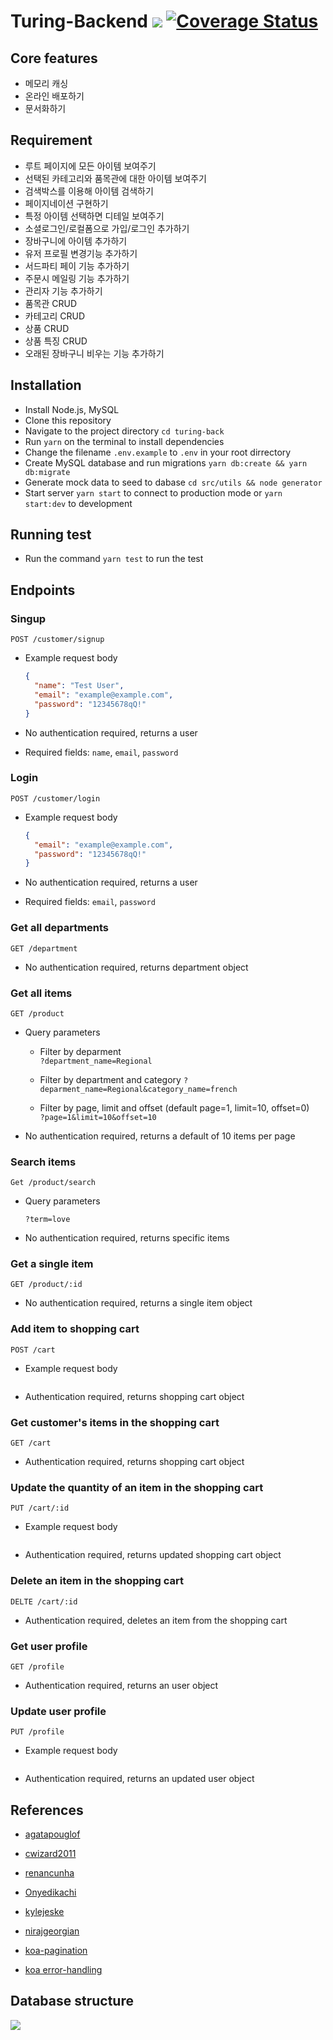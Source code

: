# Turing-Backend ![](https://api.travis-ci.org/Yangeok/turing-back.svg?branch=master) [![Coverage Status](https://coveralls.io/repos/github/Yangeok/turing-back/badge.svg?branch=master)](https://coveralls.io/github/Yangeok/turing-back?branch=master)

## Core features

- 메모리 캐싱
- 온라인 배포하기
- 문서화하기

## Requirement

- 루트 페이지에 모든 아이템 보여주기
- 선택된 카테고리와 품목관에 대한 아이템 보여주기
- 검색박스를 이용해 아이템 검색하기
- 페이지네이션 구현하기
- 특정 아이템 선택하면 디테일 보여주기
- 소셜로그인/로컬폼으로 가입/로그인 추가하기
- 장바구니에 아이템 추가하기
- 유저 프로필 변경기능 추가하기
- 서드파티 페이 기능 추가하기
- 주문시 메일링 기능 추가하기
- 관리자 기능 추가하기
- 품목관 CRUD
- 카테고리 CRUD
- 상품 CRUD
- 상품 특징 CRUD
- 오래된 장바구니 비우는 기능 추가하기

## Installation

- Install Node.js, MySQL
- Clone this repository
- Navigate to the project directory `cd turing-back`
- Run `yarn` on the terminal to install dependencies
- Change the filename `.env.example` to `.env` in your root dirrectory
- Create MySQL database and run migrations `yarn db:create && yarn db:migrate`
- Generate mock data to seed to dabase `cd src/utils && node generator`
- Start server `yarn start` to connect to production mode or `yarn start:dev` to development

## Running test

- Run the command `yarn test` to run the test

## Endpoints

### Singup

`POST /customer/signup`

- Example request body

  ```json
  {
    "name": "Test User",
    "email": "example@example.com",
    "password": "12345678qQ!"
  }
  ```

- No authentication required, returns a user
- Required fields: `name`, `email`, `password`

### Login

`POST /customer/login`

- Example request body

  ```json
  {
    "email": "example@example.com",
    "password": "12345678qQ!"
  }
  ```

- No authentication required, returns a user
- Required fields: `email`, `password`

### Get all departments

`GET /department`

- No authentication required, returns department object

### Get all items

`GET /product`

- Query parameters

  - Filter by deparment  
     `?department_name=Regional`

  - Filter by department and category
    `?deparment_name=Regional&category_name=french`

  - Filter by page, limit and offset (default page=1, limit=10, offset=0)  
    `?page=1&limit=10&offset=10`

- No authentication required, returns a default of 10 items per page

### Search items

`Get /product/search`

- Query parameters

  `?term=love`

- No authentication required, returns specific items

### Get a single item

`GET /product/:id`

- No authentication required, returns a single item object

### Add item to shopping cart

`POST /cart`

- Example request body

  ```json

  ```

- Authentication required, returns shopping cart object

### Get customer's items in the shopping cart

`GET /cart`

- Authentication required, returns shopping cart object

### Update the quantity of an item in the shopping cart

`PUT /cart/:id`

- Example request body

  ```json

  ```

- Authentication required, returns updated shopping cart object

### Delete an item in the shopping cart

`DELTE /cart/:id`

- Authentication required, deletes an item from the shopping cart

### Get user profile

`GET /profile`

- Authentication required, returns an user object

### Update user profile

`PUT /profile`

- Example request body

  ```json

  ```

- Authentication required, returns an updated user object

## References

- [agatapouglof](https://github.com/Yangeok/turinb-back-ref-01)
- [cwizard2011](https://github.com/Yangeok/turinb-back-ref-02)
- [renancunha](https://github.com/Yangeok/turing-back-ref-03)
- [Onyedikachi](https://github.com/Yangeok/turing-back-ref-04)
- [kylejeske](https://github.com/Yangeok/turing-back-ref-06)
- [nirajgeorgian](https://github.com/Yangeok/turing-back-ref-07)

- [koa-pagination](https://github.com/uphold/koa-pagination)
- [koa error-handling](https://github.com/koajs/koa/blob/master/docs/error-handling.md)

## Database structure

[![](https://res.cloudinary.com/yangeok/image/upload/v1558406432/portfolio/turing-db.jpg)](https://res.cloudinary.com/yangeok/image/upload/v1558406432/portfolio/turing-db.jpg)
